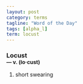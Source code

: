 ```yaml
---
layout: post
category: terms
tagline: "Word of the Day"
tags: [alpha_l]
term: locust
---
```


<h3>Locust<br/> <small>&mdash; v. (lo<span>&middot;</span>cust)</small></h3>
<p><ol><li>short swearing</li>
</ol></p>
